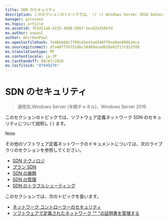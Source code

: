 ```yaml
---
title: SDN のセキュリティ
description: このセクションのトピックでは、 \( \) Windows Server 2016 Datacenter のソフトウェア定義ネットワーク SDN のセキュリティについて説明します。
manager: grcusanz
ms.topic: article
ms.assetid: 763d11a8-4225-4d96-b56f-1ec62e256bfd
ms.author: anpaul
author: AnirbanPaul
ms.openlocfilehash: 7e46bb6dc7709c63e43a4548ff0ce8ee088b34ce
ms.sourcegitcommit: dfa48f77b751dbc34409aced628eb2f17c912f08
ms.translationtype: MT
ms.contentlocale: ja-JP
ms.lasthandoff: 08/07/2020
ms.locfileid: "87949276"
---
```

# <a name="security-for-sdn"></a>SDN のセキュリティ

>適用先:Windows Server (半期チャネル)、Windows Server 2016

このセクションのトピックでは、ソフトウェア定義ネットワーク SDN のセキュリティについて説明し \( \) ます。

>[!Note]
>その他のソフトウェア定義ネットワークのドキュメントについては、次のライブラリのセクションを参照してください。
>
> - [SDN テクノロジ](../technologies/Software-Defined-Networking-Technologies.md)
> - [プラン SDN](../plan/Plan-Software-Defined-Networking.md)
> - [SDN の展開](../deploy/Deploy-Software-Defined-Networking.md)
> - [SDN の管理](../manage/manage-sdn.md)
> - [SDN のトラブルシューティング](../troubleshoot/Troubleshoot-Software-Defined-Networking.md)

このセクションでは、次のトピックを扱います。

- [ネットワーク コントローラーのセキュリティ](nc-security.md)
- [ソフトウェアで定義されたネットワーク "" "の証明書を管理する](sdn-manage-certs.md)